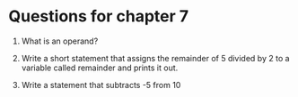 # Questions for chapter 7 

1. What is an operand?
   
2. Write a short statement that assigns the remainder of 5 divided by 2 to a variable
called remainder and prints it out.

3. Write a statement that subtracts -5 from 10